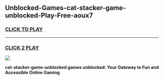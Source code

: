 
## Unblocked-Games-cat-stacker-game-unblocked-Play-Free-aoux7
<h3>
<a href="https://premium76.site?title=cat-stacker-game-unblocked&ref=20A">CLICK TO PLAY</a></h3>
<hr>

<h3>
<a href="https://premium76.site?title=cat-stacker-game-unblocked&ref=20A">CLICK 2 PLAY</a>
  
</h3>

<a href="https://premium76.site?title=cat-stacker-game-unblocked&ref=20A"><img src="https://clearcache.store/games.png"></a>


**cat-stacker-game-unblocked games unblocked: Your Gateway to Fun and Accessible Online Gaming**
